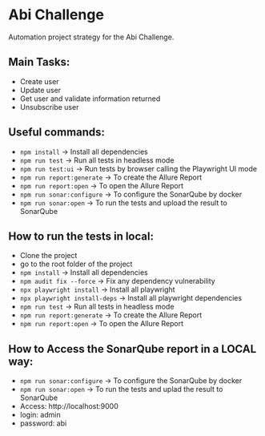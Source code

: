 # Abi Challenge

Automation project strategy for the Abi Challenge.

## Main Tasks:

- Create user
- Update user
- Get user and validate information returned
- Unsubscribe user

## Useful commands:
- `npm install` -> Install all dependencies
- `npm run test` -> Run all tests in headless mode
- `npm run test:ui` -> Run tests by browser calling the Playwright UI mode
- `npm run report:generate` -> To create the Allure Report
- `npm run report:open` -> To open the Allure Report
- `npm run sonar:configure` -> To configure the SonarQube by docker
- `npm run sonar:open` -> To run the tests and upload the result to SonarQube

## How to run the tests in local:
- Clone the project
- go to the root folder of the project
- `npm install` -> Install all dependencies
- `npm audit fix --force` -> Fix any dependency vulnerability
- `npx playwright install` -> Install all playwright
- `npx playwright install-deps` -> Install all playwright dependencies
- `npm run test` -> Run all tests in headless mode
- `npm run report:generate` -> To create the Allure Report
- `npm run report:open` -> To open the Allure Report

## How to Access the SonarQube report in a LOCAL way:
- `npm run sonar:configure` -> To configure the SonarQube by docker
- `npm run sonar:open` -> To run the tests and uplad the result to SonarQube
- Access: http://localhost:9000
- login: admin
- password: abi